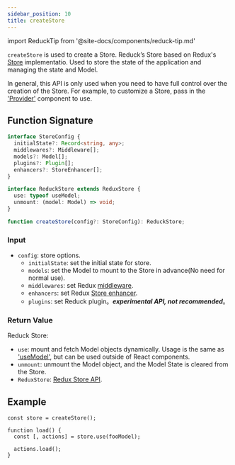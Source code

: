 ```yaml
---
sidebar_position: 10
title: createStore
---
```


import ReduckTip from '@site-docs/components/reduck-tip.md'

<ReduckTip />


`createStore` is used to create a Store. Reduck’s Store based on Redux's [Store](https://redux.js.org/api/store) implementatio. Used to store the state of the application and managing the state and Model.

In general, this API is only used when you need to have full control over the creation of the Store. For example, to customize a Store, pass in the ['Provider'](./Provider.md) component to use.


## Function Signature

```ts
interface StoreConfig {
  initialState?: Record<string, any>;
  middlewares?: Middleware[];
  models?: Model[];
  plugins?: Plugin[];
  enhancers?: StoreEnhancer[];
}

interface ReduckStore extends ReduxStore {
  use: typeof useModel;
  unmount: (model: Model) => void;
}

function createStore(config?: StoreConfig): ReduckStore;
```

### Input

- `config`: store options.
  - `initialState`: set the initial state for store.
  - `models`: set the Model to mount to the Store in advance(No need for normal use).
  - `middlewares`: set Redux [middleware](https://redux.js.org/understanding/thinking-in-redux/glossary#middleware).
  - `enhancers`: set Redux [Store enhancer](https://redux.js.org/understanding/thinking-in-redux/glossary#store-enhancer).
  - `plugins`: set Reduck plugin。***experimental API, not recommended***。

### Return Value

Reduck Store:

- `use`: mount and fetch Model objects dynamically. Usage is the same as ['useModel'](./use-model.md), but can be used outside of React components.
- `unmount`: unmount the Model object, and the Model State is cleared from the Store.
- `ReduxStore`: [Redux Store API](https://redux.js.org/tutorials/fundamentals/part-4-store#redux-store).


## Example
```tsx
const store = createStore();

function load() {
  const [, actions] = store.use(fooModel);

  actions.load();
}
```
